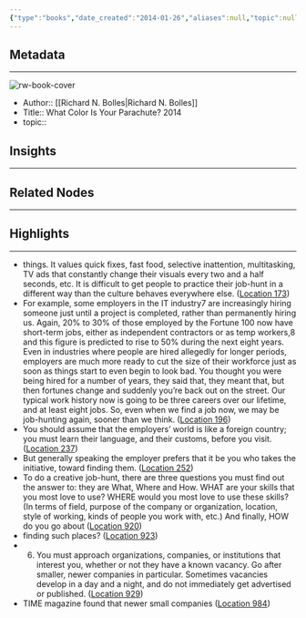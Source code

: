 ```yaml
---
{"type":"books","date_created":"2014-01-26","aliases":null,"topic":null,"url":null,"layout":null,"banner":null,"dg-publish":true,"tags":null,"permalink":"/300-biblio/100-books/what-color-is-your-parachute-2014/","dgPassFrontmatter":true,"created":"2023-10-20T12:44:15.000-05:00","updated":"2023-10-20T12:44:15.000-05:00"}
---
```


## Metadata
---
![rw-book-cover](https://images-na.ssl-images-amazon.com/images/I/51lqSqvW4FL._SL200_.jpg)
- Author:: [[Richard N. Bolles\|Richard N. Bolles]]
- Title:: What Color Is Your Parachute? 2014
- topic::  



## Insights
---
## Related Nodes
---

## Highlights 
---
- things. It values quick fixes, fast food, selective inattention, multitasking, TV ads that constantly change their visuals every two and a half seconds, etc. It is difficult to get people to practice their job-hunt in a different way than the culture behaves everywhere else. ([Location 173](https://readwise.io/to_kindle?action=open&asin=B00BH0VU2E&location=173))
- For example, some employers in the IT industry7 are increasingly hiring someone just until a project is completed, rather than permanently hiring us. Again, 20% to 30% of those employed by the Fortune 100 now have short-term jobs, either as independent contractors or as temp workers,8 and this figure is predicted to rise to 50% during the next eight years. Even in industries where people are hired allegedly for longer periods, employers are much more ready to cut the size of their workforce just as soon as things start to even begin to look bad. You thought you were being hired for a number of years, they said that, they meant that, but then fortunes change and suddenly you’re back out on the street. Our typical work history now is going to be three careers over our lifetime, and at least eight jobs. So, even when we find a job now, we may be job-hunting again, sooner than we think. ([Location 196](https://readwise.io/to_kindle?action=open&asin=B00BH0VU2E&location=196))
- You should assume that the employers’ world is like a foreign country; you must learn their language, and their customs, before you visit. ([Location 237](https://readwise.io/to_kindle?action=open&asin=B00BH0VU2E&location=237))
- But generally speaking the employer prefers that it be you who takes the initiative, toward finding them. ([Location 252](https://readwise.io/to_kindle?action=open&asin=B00BH0VU2E&location=252))
- To do a creative job-hunt, there are three questions you must find out the answer to: they are What, Where and How. WHAT are your skills that you most love to use? WHERE would you most love to use these skills? (In terms of field, purpose of the company or organization, location, style of working, kinds of people you work with, etc.) And finally, HOW do you go about ([Location 920](https://readwise.io/to_kindle?action=open&asin=B00BH0VU2E&location=920))
- finding such places? ([Location 923](https://readwise.io/to_kindle?action=open&asin=B00BH0VU2E&location=923))
- 6. You must approach organizations, companies, or institutions that interest you, whether or not they have a known vacancy. Go after smaller, newer companies in particular. Sometimes vacancies develop in a day and a night, and do not immediately get advertised or published. ([Location 929](https://readwise.io/to_kindle?action=open&asin=B00BH0VU2E&location=929))
- TIME magazine found that newer small companies ([Location 984](https://readwise.io/to_kindle?action=open&asin=B00BH0VU2E&location=984))
